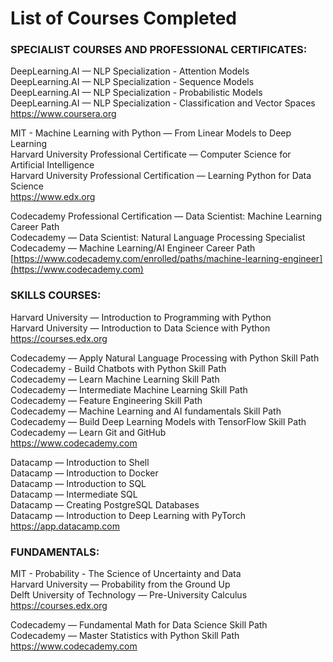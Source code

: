 # List of Courses Completed

### SPECIALIST COURSES AND PROFESSIONAL CERTIFICATES:

DeepLearning.AI — NLP Specialization - Attention Models  
DeepLearning.AI — NLP Specialization - Sequence Models  
DeepLearning.AI — NLP Specialization - Probabilistic Models  
DeepLearning.AI — NLP Specialization - Classification and Vector Spaces  
https://www.coursera.org  

MIT - Machine Learning with Python — From Linear Models to Deep Learning  
Harvard University Professional Certificate — Computer Science for Artificial Intelligence  
Harvard University Professional Certification — Learning Python for Data Science  
https://www.edx.org

Codecademy Professional Certification — Data Scientist: Machine Learning Career Path  
Codecademy — Data Scientist: Natural Language Processing Specialist  
Codecademy — Machine Learning/AI Engineer Career Path  
[https://www.codecademy.com/enrolled/paths/machine-learning-engineer](https://www.codecademy.com)

### SKILLS COURSES:

Harvard University — Introduction to Programming with Python  
Harvard University — Introduction to Data Science with Python  
https://courses.edx.org

Codecademy — Apply Natural Language Processing with Python Skill Path  
Codecademy - Build Chatbots with Python Skill Path  
Codecademy — Learn Machine Learning Skill Path  
Codecademy — Intermediate Machine Learning Skill Path  
Codecademy — Feature Engineering Skill Path  
Codecademy — Machine Learning and AI fundamentals Skill Path  
Codecademy — Build Deep Learning Models with TensorFlow Skill Path  
Codecademy — Learn Git and GitHub  
https://www.codecademy.com

Datacamp — Introduction to Shell  
Datacamp — Introduction to Docker  
Datacamp — Introduction to SQL  
Datacamp — Intermediate SQL  
Datacamp — Creating PostgreSQL Databases  
Datacamp — Introduction to Deep Learning with PyTorch  
https://app.datacamp.com  

### FUNDAMENTALS:

MIT - Probability - The Science of Uncertainty and Data  
Harvard University — Probability from the Ground Up  
Delft University of Technology — Pre-University Calculus  
https://courses.edx.org

Codecademy — Fundamental Math for Data Science Skill Path  
Codecademy — Master Statistics with Python Skill Path  
https://www.codecademy.com

